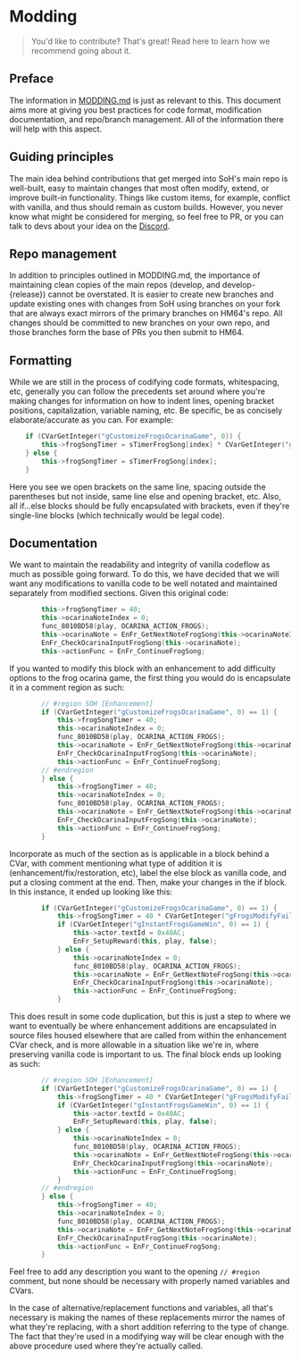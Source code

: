 # Modding

> You'd like to contribute? That's great! Read here to learn how we recommend going about it.

## Preface

The information in [MODDING.md](https://github.com/HarbourMasters/Shipwright/blob/develop/docs/MODDING.md) is just as relevant to this. This document aims more at giving you best practices for code format, modification documentation, and repo/branch management. All of the information there will help with this aspect.

## Guiding principles

The main idea behind contributions that get merged into SoH's main repo is well-built, easy to maintain changes that most often modify, extend, or improve built-in functionality. Things like custom items, for example, conflict with vanilla, and thus should remain as custom builds. However, you never know what might be considered for merging, so feel free to PR, or you can talk to devs about your idea on the [Discord](https://discord.gg/shipofharkinian).

## Repo management

In addition to principles outlined in MODDING.md, the importance of maintaining clean copies of the main repos (develop, and develop-{release}) cannot be overstated. It is easier to create new branches and update existing ones with changes from SoH using branches on your fork that are always exact mirrors of the primary branches on HM64's repo. All changes should be committed to new branches on your own repo, and those branches form the base of PRs you then submit to HM64.

## Formatting

While we are still in the process of codifying code formats, whitespacing, etc, generally you can follow the precedents set around where you're making changes for information on how to indent lines, opening bracket positions, capitalization, variable naming, etc. Be specific, be as concisely elaborate/accurate as you can.  For example:

```c++
    if (CVarGetInteger("gCustomizeFrogsOcarinaGame", 0)) {
        this->frogSongTimer = sTimerFrogSong[index] * CVarGetInteger("gFrogsModifyFailTime", 1);
    } else {
        this->frogSongTimer = sTimerFrogSong[index];
    }
```

Here you see we open brackets on the same line, spacing outside the parentheses but not inside, same line else and opening bracket, etc. Also, all if...else blocks should be fully encapsulated with brackets, even if they're single-line blocks (which technically would be legal code).

## Documentation

We want to maintain the readability and integrity of vanilla codeflow as much as possible going forward. To do this, we have decided that we will want any modifications to vanilla code to be well notated and maintained separately from modified sections. Given this original code:

```c++
        this->frogSongTimer = 40;
        this->ocarinaNoteIndex = 0;
        func_8010BD58(play, OCARINA_ACTION_FROGS);
        this->ocarinaNote = EnFr_GetNextNoteFrogSong(this->ocarinaNoteIndex);
        EnFr_CheckOcarinaInputFrogSong(this->ocarinaNote);
        this->actionFunc = EnFr_ContinueFrogSong;
```

If you wanted to modify this block with an enhancement to add difficulty options to the frog ocarina game, the first thing you would do is encapsulate it in a comment region as such:

```c++
        // #region SOH [Enhancement]
        if (CVarGetInteger("gCustomizeFrogsOcarinaGame", 0) == 1) {
            this->frogSongTimer = 40;
            this->ocarinaNoteIndex = 0;
            func_8010BD58(play, OCARINA_ACTION_FROGS);
            this->ocarinaNote = EnFr_GetNextNoteFrogSong(this->ocarinaNoteIndex);
            EnFr_CheckOcarinaInputFrogSong(this->ocarinaNote);
            this->actionFunc = EnFr_ContinueFrogSong;
        // #endregion
        } else {
            this->frogSongTimer = 40;
            this->ocarinaNoteIndex = 0;
            func_8010BD58(play, OCARINA_ACTION_FROGS);
            this->ocarinaNote = EnFr_GetNextNoteFrogSong(this->ocarinaNoteIndex);
            EnFr_CheckOcarinaInputFrogSong(this->ocarinaNote);
            this->actionFunc = EnFr_ContinueFrogSong;
        }
```

Incorporate as much of the section as is applicable in a block behind a CVar, with comment mentioning what type of addition it is (enhancement/fix/restoration, etc), label the else block as vanilla code, and put a closing comment at the end. Then, make your changes in the if block. In this instance, it ended up looking like this:

```c++
        if (CVarGetInteger("gCustomizeFrogsOcarinaGame", 0) == 1) {
            this->frogSongTimer = 40 * CVarGetInteger("gFrogsModifyFailTime", 1);
            if (CVarGetInteger("gInstantFrogsGameWin", 0) == 1) {
                this->actor.textId = 0x40AC;
                EnFr_SetupReward(this, play, false);
            } else {
                this->ocarinaNoteIndex = 0;
                func_8010BD58(play, OCARINA_ACTION_FROGS);
                this->ocarinaNote = EnFr_GetNextNoteFrogSong(this->ocarinaNoteIndex);
                EnFr_CheckOcarinaInputFrogSong(this->ocarinaNote);
                this->actionFunc = EnFr_ContinueFrogSong;
            }
```

This does result in some code duplication, but this is just a step to where we want to eventually be where enhancement additions are encapsulated in source files housed elsewhere that are called from within the enhancement CVar check, and is more allowable in a situation like we're in, where preserving vanilla code is important to us. The final block ends up looking as such:

```c++
        // #region SOH [Enhancement]
        if (CVarGetInteger("gCustomizeFrogsOcarinaGame", 0) == 1) {
            this->frogSongTimer = 40 * CVarGetInteger("gFrogsModifyFailTime", 1);
            if (CVarGetInteger("gInstantFrogsGameWin", 0) == 1) {
                this->actor.textId = 0x40AC;
                EnFr_SetupReward(this, play, false);
            } else {
                this->ocarinaNoteIndex = 0;
                func_8010BD58(play, OCARINA_ACTION_FROGS);
                this->ocarinaNote = EnFr_GetNextNoteFrogSong(this->ocarinaNoteIndex);
                EnFr_CheckOcarinaInputFrogSong(this->ocarinaNote);
                this->actionFunc = EnFr_ContinueFrogSong;
            }
        // #endregion
        } else {
            this->frogSongTimer = 40;
            this->ocarinaNoteIndex = 0;
            func_8010BD58(play, OCARINA_ACTION_FROGS);
            this->ocarinaNote = EnFr_GetNextNoteFrogSong(this->ocarinaNoteIndex);
            EnFr_CheckOcarinaInputFrogSong(this->ocarinaNote);
            this->actionFunc = EnFr_ContinueFrogSong;
        }
```

Feel free to add any description you want to the opening `// #region` comment, but none should be necessary with properly named variables and CVars.

In the case of alternative/replacement functions and variables, all that's necessary is making the names of these replacements mirror the names of what they're replacing, with a short addition referring to the type of change. The fact that they're used in a modifying way will be clear enough with the above procedure used where they're actually called.